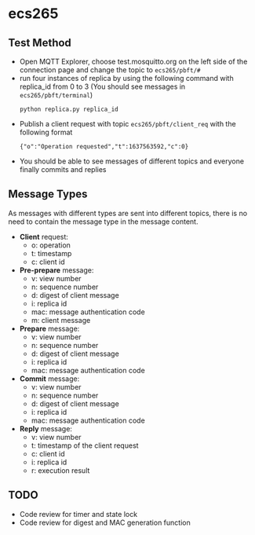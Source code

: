 # ecs265

## Test Method
* Open MQTT Explorer, choose test.mosquitto.org on the left side of the connection page and change the topic to `ecs265/pbft/#`
* run four instances of replica by using the following command with replica_id from 0 to 3 (You should see messages in `ecs265/pbft/terminal`)
  ```
  python replica.py replica_id
  ```
* Publish a client request with topic `ecs265/pbft/client_req` with the following format
  ```
  {"o":"Operation requested","t":1637563592,"c":0}
  ```
* You should be able to see messages of different topics and everyone finally commits and replies 
## Message Types

As messages with different types are sent into different topics, there is no need to contain the message type in the message content.

* **Client** request: 
  * o: operation
  * t: timestamp
  * c: client id
* **Pre-prepare** message:
  * v: view number
  * n: sequence number
  * d: digest of client message
  * i: replica id
  * mac: message authentication code
  * m: client message
* **Prepare** message:
  * v: view number
  * n: sequence number
  * d: digest of client message
  * i: replica id
  * mac: message authentication code
* **Commit** message:
  * v: view number
  * n: sequence number
  * d: digest of client message
  * i: replica id
  * mac: message authentication code
* **Reply** message:
  * v: view number
  * t: timestamp of the client request
  * c: client id
  * i: replica id
  * r: execution result

## TODO
  * Code review for timer and state lock
  * Code review for digest and MAC generation function
